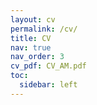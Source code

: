 ```yaml
---
layout: cv
permalink: /cv/
title: CV
nav: true
nav_order: 3
cv_pdf: CV_AM.pdf
toc:
  sidebar: left
---
```


